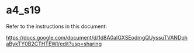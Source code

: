 # a4_s19

Refer to the instructions in this document:

https://docs.google.com/document/d/1d8A0aIGXSEodmgQUyssuTVANDphaBykTY0B2CTHTEWI/edit?usp=sharing
